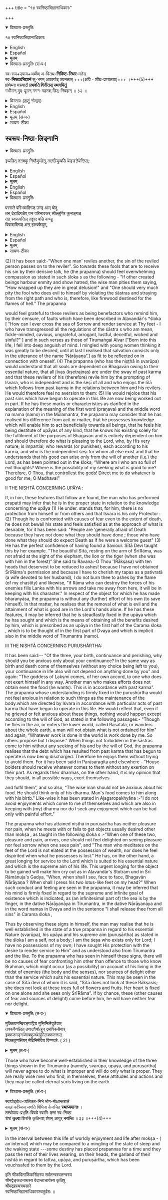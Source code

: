 +++
title = "१४ स्वनिष्ठाभिज्ञानाधिकारः"

+++

<details open><summary>विश्वास-प्रस्तुतिः</summary>

१४ स्वनिष्ठाभिज्ञानाधिकारः
</details>

<details><summary>English</summary>

(14) THE CHAPTER ON THE MARKS OR SIGNS BY WHICH ONE CAN RECOGNISE THAT ONE IS IN THE PROPER STATE OR NIṢṬHĀ. page200
</details>

<details><summary>Español</summary>

(14) El capítulo sobre las marcas o signos  
por los cuales uno puede reconocer  
que uno está en el estado apropiado o niṣṭhā. Página200
</details>


<details><summary>मूलम्</summary>

१४ स्वनिष्ठाभिज्ञानाधिकारः
</details>

<details open><summary>विश्वास-प्रस्तुतिः (सं॰प॰)</summary>

स्व-रूप+उपाय+अर्थेष्व् अ-वितथ-**निविष्ट-स्थिर**-मतेस्  
स्व-**निष्ठाऽभिज्ञानं** सु-भगम् अपवर्गाद् उपनतात् +++(अपि - शीघ्र-प्राप्यतया)+++ ।+++(5)+++  
प्रथिम्ना यस्यादौ **प्रभवति विनीतस् स्थगयितुं**  
गभीरान् दुष्-पूरान् गगन-महतश् छिद्र-निवहान् ॥ ३२ ॥
</details>

<details><summary>विस्तारः (द्रष्टुं नोद्यम्)</summary>

स्व-रूप+उपाय+अर्थेष्व् अ-वितथ-**निविष्ट-स्थिर**-मतेस्  
स्व-**निष्ठाऽभिज्ञानं** सु-भगम् अपवर्गाद् उपनतात् +++(अपि- शीघ्र-प्राप्यतया)+++ ।+++(5)+++  
प्रथिम्ना+++(=ज्ञानेन)+++ यस्यादौ **प्रभवति विनीतस् स्थगयितुं**  
गभीरान् दुष्-पूरान् गगन-महतश् छिद्र-निवहान् ॥ ३२ ॥

</details>


<details><summary>English</summary>

To a man whose understanding is firmly and properly fixed on (a knowledge of) his essential nature, on the upāya adopted by him, viz. prapatti and on the ultimate aim of life (puruṣārtha),  
a recognition that he is steadily fixed in this state gives more delight (even) than his approaching mokṣa .+++(5)+++  
For by the might of this knowledge, he is able, with a disciplined mind, to close up the chasms lying before him (as obstacles)  
which are deep and hard to fill and which are as immense as the sky,
</details>

<details><summary>Español</summary>

Para un hombre cuya comprensión se fija firme y adecuadamente en (un conocimiento) de su naturaleza esencial, en el upāya adoptado por él, a saber Prapatti, y sobre el objetivo final de la vida (Puruṣārtha),  
Un reconocimiento de que se fija constantemente en este estado da más deleite (incluso) que su mokṣa. +++ (5) +++  
Porque por el poder de este conocimiento, puede, con una mente disciplinada, cerrar los abismos que se encuentran ante él (como obstáculos)  
que son profundos y difíciles de llenar y que son tan inmensos como el cielo,
</details>


<details><summary>मूलम् (सं॰प॰)</summary>

स्वरूपोपायार्थेष्ववितथनिविष्टस्थिरमते-  
स्स्वनिष्ठाभिज्ञानं सुभगमपवर्गादुपनतात् ।  
प्रथिम्ना यस्यासौ (दौ) प्रभवति विनीतस्स्थगयितुं  
गभीरान् दुष्पूरान् गगनमहतश्छिद्रनिवहान् ॥ ३२ ॥
</details>

<details><summary>सायण-टीका</summary>

॥ श्रीः ॥  
श्रीसारबोधिनीव्याख्यायां  
स्वनिष्ठाभिज्ञानाधिकारः ॥  

कीऴ् अधिकारत्तिल् प्रपन्नऩुडैय कृतकृत्यतैयै निरूबित्तु  
अवऩुक्कु नैर्भर्यसिद्ध्यर्थं कृतकृत्यत्वानुसन्धानम् आवश्यकम् ऎऩ्ऱार्।  
इव्व् अधिकारत्तिल्  
अन्द कृतकृत्यत्वानुसन्धान-हेतुकम् आऩ स्वरूपोपायपुरुषार्थङ्गळिल्  
स्वनिष्ठाभिज्ञानत्तै स-प्रयोजनम् आग सॊल्लप्-पोगिऱवर् आय्  
अधिकारार्थत्तै ऒरु श्लोकत्ताले सङ्ग्रहिक्किऱार् - 
**स्वरूपोपायार्थेष्विति** -  
स्वस्वरूपत्तिलुम् प्रपत्तिरूपोपायत्तिलुम्, कैङ्कर्यरूप-पुरुषार्थत्तिलुम् ऎऩ्ऱबडि।  
**अवितथनिविष्टस्थिरमतेः** – अवितथं यथा तथा – पिऩ्बु ऒरुगालुम् अन्यथाभावमिल्लादबडि। निविष्ट – नितरां स्थापिक्कप्पट्ट, स्थिरमतेः – निश्चयात्मकमाऩ बुद्धियैयुडैयवऩुक्कु।  
इङ्गु मतिक्कु स्थिरत्वं सॊऩ्ऩदाल्  
संशय-सहम् आऩ बुद्धियैय् उडैयवऩुक्कु व्यावृत्तिः ।  
अन्द स्थिरमतियुम् चञ्चलम् इल्लामल्  
गाढम् आग इम्-मूऩ्ऱुगळिल् प्रविष्टम् आय् इरुक्क-वेण्डुम् ऎऩ्गिऱार् निविष्टेति ।  
अप्पडि प्रविष्ट-मतियुम् अ-वितथम् आय् अदावदु - अन्यथाभाव-रहितम् आयिरुक्क-वेण्डुम् ऎऩ्गिऱार् अवितथेति ।  
**स्व-निष्ठाऽभिज्ञानं –** स्वस्य या निष्ठा – स्वरूपोपाय पुरुषार्थेषु अवितथनिविष्टस्थिरमतित्वरूपा, तस्या अभिज्ञानं इयं मम अस्तीति ज्ञानं।  
अथवा **अभिज्ञानं** – लिङ्गज्ञानं, अन्दन्द निष्ठाज्ञापकङ्गळाऩ पर-परिभवादिगळिल् विषादाभाव-बुद्ध्य्-आदिगळुम्, भगवद्-व्यतिरिक्तर्गळ् तञ्जम् अल्लर् ऎऩ्गिऱ बुद्ध्यादिगळुम्, देहयात्रादिगळिल् करैदलिल्लामैयिऩ् ज्ञानमुम् इऩ्ऩुमिप्पडिप्पट्टवैगळाऩ लिङ्गज्ञानम् ऎऩ्ऩवुमाम्।  
**उपनतात्** – जन्मान्तर व्यवधानमन्तरेण एतद्देहावसानत्तिलेये किट्टियिरुक्किऱ, **अपवर्गात्** – मोक्षत्तैक्काट्टिलुम्, **सुभगं** – अत्यन्तभोग्यम्।  
पिऩ् कालत्तिल् मुक्त-दशैयिल् वरप्पोगिऱ अनुभवत्तैक् काट्टिलुम्  
इप्पॊऴुदु इन्द बद्ध-दशैयिलेये वरुवदाल् अत्यन्त-भोग्यम् ऎऩ्ऱबडि।  

इन्द बद्ध-दशैयिल् राग-द्वेषादिगळुम्, दुःखादिगळुम् सम्भावितङ्गळ् आय् इरुक्क,  
इप्पॊऴुदु उण्डावदै मात्रङ् गॊण्डु  
इन्द स्वनिष्ठाऽभिज्ञानत्तै अपवर्गत्तैक् काट्टिलुम् भोग्यम्  
ऎऩ्ऱु सॊल्लप्पोम् ओव् ऎऩ्ऩव् अरुळिच् चॆय्गिऱार् प्रथिम्नेति । 

**यस्य** – स्वनिष्ठाभिज्ञानत्तिऩुडैय, **प्रथिम्ना** – उत्कर्षत्ताले, समीचीन लिङ्गजन्यत्वरूपमाऩ मेऩ्मैयाले यॆऩ्ऱबडि। **असौ** – प्रपन्नऩाऩ इव्वधिकारी, **विनीतस् सन्** – विनययुक्तऩाय्क्कॊण्डु, परपरिभवादिकालत्तिलुम् ताऩ् विनीतऩाय्क् कॊण्डॆऩ्ऱबडि।  
**गभीरान्** – अतिगहनङ्गळाऩ, अत्यगाधङ्गळाऩ वॆऩ्ऩवुमाम्। अगाधङ्गळाऩालुम् अधिकपुरुषार्थ सम्पादनत्ताले पूरिक्कमुडियादो वॆऩ्ऩ वरुळिच् चॆय्गिऱार् दुष्पूरानिति ।  
दुःखेनापि पूरयितुमशक्यान् उत्तरोत्तराशाजनकत्वेन ऎव्वळवु पुरुषार्थङ्गळै सम्पादित्तालुम् श्रमप्पट्टुम् पूरिक्कमुडियाददुगळाऩ वॆऩ्ऱबडि। पूरिक्क मुडियामैक्कु हेतुवैक्काट्टुगिऱार् गगनमहत इति । गगनवन्महतः अथवा गगनान्महतः ऎऩ्ऩवुमाम्। ऒव्वॊरु छिद्रङ्गळुम् गगनम्बोल् महत्तायिरुप्पदाल् पूरणसम्भावऩैये इल्लैयॆऩ्ऱु करुत्तु। ‘‘छिद्राणि’’ ऎऩ्ऱु सॊल्लामल् ‘‘छिद्रनिवहम्' ऎऩ्ऱुम्, अदिऩ् पेरिल् बहुवचनमुम् सॊल्लियिरुप्पदाल् इवैगळ् अशक्यपूरणङ्गळॆऩ्ऱु सूचितम्। 

इप्पडिप्पट्ट अन्याभिगमन – अन्यार्थोपादान – अन्यजन – अन्यवचन – अन्यचिन्तनादि रूपमाऩ छिद्रनिवहङ्गळै, स्थगयितुं – आच्छादयितुं, स्वनिष्ठाभिज्ञानत्तिऩुडैय सर्वातिशायियाऩ प्रथिमावाले आच्छादनम् पण्णुगैक्कु ऎऩ्ऱबडि। अदावदु - रागद्वेषादिगळैयुम्, सुखदुःखादिगळैयुम्, कीऴ्च्चॊऩ्ऩ अन्याभिगमनादिगळैयुम् पोक्कडिक्क ऎऩ्ऱु करुत्तु। प्रभवति – समर्थऩागिऱाऩ्।  

तथाच प्रपन्नऩ् आऩ अधिकारी इङ्गिरुन्द कालत्तिलेये स्वनिष्ठभिज्ञानमाहात्म्यत्ताले  
कामक्रोधादिगळैयॆल्लाम् निवर्तिप्पित्तु  
मुक्ततुल्यऩाग आगुगैयाले  
वरप्पोगिऱ मोक्षदशैयैक्काट्टिलुम् इप्पॊऴुदे लब्धमाऩ स्वनिष्ठभिज्ञान-दशै अत्यन्त-भोग्यम् ऎऩ्ऱु करुत्तु।  
</details>


## स्वरूप-निष्ठा-लिङ्गानि

<details open><summary>विश्वास-प्रस्तुतिः</summary>

इप्पडित् तऩक्कु निष्ठैयुण्डॆऩ्ऱु ताऩऱियुम्बडि यॆङ्ङऩेयॆऩ्ऩिल्;  
</details>

<details><summary>English</summary>

How can a man know that he has firm faith or niṣṭhā (in regard to the knowledge of svarūpa?)  
The answer is as follows: 
</details>

<details><summary>Español</summary>

¿Cómo puede un hombre saber que tiene fe firme o niṣṭhā (con respecto al conocimiento de Svarūpa?)  
La respuesta es la siguiente:
</details>


<details><summary>मूलम्</summary>

इप्पडित् तऩक्कु निष्ठैयुण्डॆऩ्ऱु ताऩऱियुम्बडि यॆङ्ङऩेयॆऩ्ऩिल्;  
</details>


<details><summary>English</summary>

I. Signs or marks regarding niṣṭhā in Svarūpa
</details>

<details><summary>Español</summary>

I. Signos o marcas sobre Niṣṭhā en Svarūpa
</details>


<details open><summary>विश्वास-प्रस्तुतिः</summary>

परराले परिभवादिगळ् उण्ड् आम् बोदु  
तऩ् देहादिगळैप् पऱ्ऱ परिभावकर् सॊल्लुगिऱ कुऱ्ऱङ्गळ्  
तऩ् स्वरूपत्तिल् तट्टाद बडि कण्डु  
विषादादिगळ् अऱ्ऱ् इरुक्कैयुम्,  
</details>

<details><summary>English</summary>

(1) when he is treated with such things as contumely by others,  
he would be free from sorrow or depression  
owing to the knowledge that these faults pertaining to the body and the like (ugliness, low birth etc)  
have no connection (at all) with his essential nature, 
</details>

<details><summary>Español</summary>

(1) Cuando es tratado con cosas como desprecio por otras,  
Estaría libre de tristeza o depresión  
Debido al conocimiento de que estas fallas pertenecientes al cuerpo y similares (fealdad, bajo nacimiento, etc.)  
no tiene conexión (en absoluto) con su naturaleza esencial,
</details>


<details><summary>मूलम्</summary>

परराले परिभवादिगळुण्डाम्बोदु तऩ् देहादिगळैप्पऱ्ऱ परि-भावकर् सॊल्लुगिऱ कुऱ्ऱङ्गळ् तऩ् स्वरूपत्तिल् तट्टादबडि कण्डु विषादादिगळऱ्ऱिरुक्कैयुम्,  
</details>

<details><summary>सायण-टीका</summary>

इऩि स्वरूपोपायार्थङ्गळिल् तऩक्कु निष्ठै उण्डॆऩ्ऱऱियलाम्बडियै प्रश्नपूर्वमाग वॆळियिडुगिऱार् इप्पडि तऩक्कु इत्यादि महाचूर्णिकैयाले। इप्पडि - कीऴ् श्लोकत्तिल् सॊऩ्ऩबडि। तऩक्कु – प्रपन्नोत्तमऩाऩ तऩक्कु, निष्ठै – स्वरूपोपायार्थङ्गळिल् अवितथनिविष्टस्थिरमतित्वरूपमाऩ दृढाद्ध्यवसायम्। मुदलिल् स्वरूपनिष्ठाभिज्ञानत्तिल् हेतुक्कळै उपपादिक्किऱार् परराले इत्यादिना । परिभवादिगळ् उण्डागुम्बोदु इति । इदऩाल् विषादादि हेतुसत्वम् सॊल्लप्पट्टदु। इवऩ् विषादमऱ्ऱिरुक्कुगैक्कु हेतुवाऩ परमार्था-नुसन्धानत्तैक् काट्टुगिऱार् तऩ् देहादिगळैप् पऱ्ऱ इत्यादिना । परपरिभावकर्गळ् सॊल्लुगिऱ कुऱ्ऱङ्गळ् अनभिजातत्वासुन्दरत्वादिगळ्। विषादादिगळिति । आदिपदत्ताल् क्रोधादिसङ्ग्रहः । अऱ्ऱिरुक्कै - उण्डाय् तणिन्दवै यऩ्ऱिक्के आत्यन्तिकमाग उण्डागामले इरुक्कै। 
</details>



(2) It has been said:-"When one man' reviles another, the sin of the reviled person passes on to the reviler". So towards these fools that are to receive his sin by their derisive talk, he (the prapanna) should feel overwhelming compassion as stated in such śloka s as the following - "If other created beings harbour enmity and show hatred, the wise man pities them saying, "How wrapped up they are in great delusion!" and "One should very much pity the fool who does evil to himself by violating the śāstras and straying from the right path and who is, therefore, like firewood destined for the flames of hell.” The prapanna

would feel grateful to these revilers as being benefactors who remind him, by their censure, of faults which have been described in Aḷavandār's *śloka [  "How can I ever cross the sea of Sorrow and render service at Thy feet - I who have transgressed all the regulations of the śāstra s who am mean, fickle-minded, cavious, ungrateful, arrogant, lustful, deceitful, wicked and sinful?" ] and in such verses as those of Tirumaṅgai Alvar ["Born into this life, I fell into deep anguish of mind. I mingled with young women thinking it was greatly to be desired, until at last I realised that salvation consists only in the utterance of the name 'Nārāyaṇa”.] as fit to be reflected on in connection with oneself. (4) The prapanna (who has the niṣṭhā in svarūpa) would understand that all souls are dependent on Bhagavān owing to their essential nature, that all jīvas (kṣetrajnas) are under the sway of past karma and that these revilers of his (therefore) revile him by the prompting of Iśvara, who is independent and is the śeṣī  of all and who enjoys the līlā which follows from past karma in the relations between him and his revilers. He would therefore feel no aversion to them: (5) He would rejoice that his past sins which have begun to operate in this life are now being worked out in part. If he has these marks or characteristics as clarified in the explanation of the meaning of the first word (praṇava) and the middle word na mama (namo) in the Mūlamantra, the prapanna may consider that he has realised his difference from acit or matter, that he possesses knowledge which will enable him to act beneficially towards all beings, that he feels his being destitute of upāyas of any kind, that he knows his existing solely for the fulfilment of the purposes of Bhagavān and is entirely dependent on him and should therefore do what is pleasing to the Lord, who, by His very nature, is impartial, who rewards (or punishes), each according to his karma, and who is the independent śeṣī for whom all else exist and that he understands that his good can arise only from the will of another (i.e.) the Lord, as has been pointed out in the śloka; “Where am I who am so full of evil thoughts? Where is the possibility of my seeking what is good to me? Therefore, O Thou, that controllest the gods! Direct me to do whatever is good for me, O Madhava!"

II THE NISHTĀ CONCERNING UPĀYA :

If, in him, these features that follow are found, the man who has performed prapatti may infer that he is in the proper state in relation to the knowledge concerning the upāya (1) He under. stands that, for him, there is no protection from himself or from others and that Iśvara is his only Protector : (2) Though he is confronted with causes of fear even to the extent of death, he does not bewail his state and feels satisfied as at the approach of what is desirable, for it has been said: "People are 'generally afraid of Death because they have not done what they should have done ; those who have done what they should do expect Death as if he were a welcome guest" (3) He has the perfect confidence of having found a Saviour. Sītā Devi taught this by her example. "The beautiful Sītā, resting on the arm of ŚrīRāma, was not afraid at the sight of the elephant, the lion or the tiger (when she was with him in the forest)" She said to Ravana:-O Thou '(Rākṣasa) with ten heads that deservest to be reduced to ashes! because I have not obtained ŚrīRāma's permission and because I have to cherish my tapas as a pativratā (a wife devoted to her husband), I do not burn thee to ashes by the flame (of my chastity) and likewise, "if Rāma who can destroy the forces of his enemies fills Lanka with his arrows and take me away from here, it will be in keeping with his character." In respect of the object for which he has made bharanyāsa, the prapanna is without any (further) effort of his own (to save himself). In that matter, he realises that the removal of what is evil and the attainment of what is good are in the Lord's hands alone. If he has these features, it may be inferred that he is steadfastly fixed in the upāya which he has sought and which is the means of obtaining all the benefits desired by him, which is prescribed as an upāya in the first half of the Carama śloka , which is to be thought of in the first part of Dvaya and which is implicit also in the middle word of Tirumantra (namo).

III THE NISHTĀ CONCERNING PURUSHĀRTHA:

It has been said:-- "Of the three, your birth, continuance and perishing, why should you be anxious only about your continuance? In the same way as birth and death come of themselves (without any choice being left to you), your continuance in life also will not depend on anything done by you" and again: "The goddess of Lakṣmī comes, of her own accord, to one who does not exert himself in any way. Another man who makes efforts does not obtain even the food (he wants). This is in accordance with past karma". The prapanna whose understanding is firmly fixed in the purushūrtha would not feel anxious in relation to such things as the maintenance of the body.which are directed by Iśvara in accordance with particular acts of past karma that have begun to operate in this life. He would reflect that, even if he grieved or felt anxious about these things, nothing would happen except according to the will of God, as stated in the following passages:- "Though he flies in the air, or enters the lower world, called Rasatala, or wanders about the whole earth, a man will not obtain what is not ordained for him" and again, “Whatever work is done in the world is work done by me. So others propose but I dispose." When things not forbidden in the śāstras come to him without any seeking of his and by the will of God, the prapanna realises that the debt which has resulted from past karma that has begun to operate is now being discharged. Therefore he enjoys them without trying to avoid them. For it has been said in Parāsaragita and elsewhere - "House-bolders should receive whatever comes to them without any exertion on their part. As regards their dharmas, on the other hand, it is my opinion that they should, in all possible ways, exert themselves

and fulfil them”, and so also, “The wise man should not be anxious about his food. He should think only of his dharma. Man's food comes to him along with his birtb." Like-wise it has been stated in Ajagaropakhyāna :-"I do not avoid enjoyments which come to me of themselves and which are also in keeping with (my) dharma nor do I seek any enjoyment which can be had only with painful effort."

The prapanna who has attained niṣṭhā in puruṣārtha has neither pleasure nor pain, when he meets with or fails to get objects usually desired other than mokṣa , as taught in the following śloka s :-"When one of these two, pleasure and pain, arrives, one should not feel delighted on seeing pleasure nor feel sorrow when one sees pain", and "The man who meditates on the feet of the Lord is not elated at the possession of wealth, nor does he feel dispirited when what he possesses is lost." He has, on the other hand, a great longing for service to the Lord which is suited to his essential nature and which is the supreme aim of his life. This urgent longing for the object to be gained will make him cry out as in Aḷavandār's Stotram und in Śrī Rāmānuja's Gadya, "When, when shall I see, face to face, Bhagavān Nārāyaṇa ? When shall I press his two lotus-like feet on my head?" When such conduct and feeling are seen in the prapanna, it may be inferred that his mind is firmly fixed in regard to the supreme and infinite goal of existence which is indicated, as (an infinitesimal part of) the sea is by the finger, in the dative Nārāyanāya in Tirumantra, in the dative Nārāyanāya and in the word namas in Dvaya and in the sentence "I shall release thee from all sins" in Carama śloka ,

Thus by observing these signs in himself, the man may realise that he is well established in the state of a true prapanna in regard to his essential Nature (svarūpa), his upāya and his supreme aim (puruṣārtha) as stated in the śloka I am a self, not a body; I am the śeṣa who exists only for Lord; I have no possessions of my own; I have sought His protection with the desire to render service to Him" and as understood also from Tirumantra and the like. To the prapanna who has seen in himself these signs, there will be no causes of fear confronting him other than offence to those who know Brahman, which might occur (as a possibility) on account of his living in the midst of enemies (the body and the senses), nor sources of delight other than the service which suits his essential nature. This may be seen in the case of Sītā devi of whom it is said, "Sītā does not look at these Rākṣasis; she does not look at these trees full of flowers and fruits. Her heart is fixed on one alone and she sees only ŚrīRāma". If by chance, these (other causes of fear and sources of delight) come before him, he will have neither fear nor delight.

<details open><summary>विश्वास-प्रस्तुतिः (त॰प॰)</summary>

मुक्कियमन्दिरङ्गाट्टिय मूऩ्ऱिनिलैयुडैयार्  
तक्कवैयऩ्ऱित् तगादवैयॊऩ्ऱुन् दमक्किसैयार्  
इक्करुमङ्गळॆमक्कुळवॆन्नुमिलक्कणत्ताल्  
मिक्कवुणर्त्तियर् मेदिनिमेविय विण्णवरे. ( 21 )
</details>

<details><summary>मूलम् (त॰प॰)</summary>

मुक्कियमन्दिरङ्गाट्टिय मूऩ्ऱिनिलैयुडैयार्  
तक्कवैयऩ्ऱित् तगादवैयॊऩ्ऱुन् दमक्किसैयार्  
इक्करुमङ्गळॆमक्कुळवॆन्नुमिलक्कणत्ताल्  
मिक्कवुणर्त्तियर् मेदिनिमेविय विण्णवरे. ( 21 )
</details>

Those who have become well-established in their knowledge of the three things shown in the Tirumantra (namely, svarūpa, upāya, and puruṣārtha) will never agree to do what is improper and will do only what is proper. They are really wise men who find, in themselves, these attitudes and actions and they may be called eternal sūris living on the earth.

<details open><summary>विश्वास-प्रस्तुतिः (सं॰प॰)</summary>

स्वापोद्बोध-व्यतिकर-निभे भोग-मोक्षान्तराले  
कालं कञ्चिज् जगति विधिना केनचित् **स्थाप्यमानाः** ।  
तत्त्वोपाय-प्रभृति-विषये स्वामि-दत्तां स्व-निष्ठां  
शेषां **कृत्वा** शिरसि कृतिनश् शेषम् आयुर् **नयन्ति** ॥ ३३ ॥+++(4)+++
</details>

<details><summary>मूलम् (सं॰प॰)</summary>

स्वापोद्बोधव्यतिकरनिभे भोगमोक्षान्तराले  
कालं कञ्चिज्जगति विधिना केनचित् स्थाप्यमानाः ।  
तत्त्वोपायप्रभृतिविषये स्वामिदत्तां स्वनिष्ठां  
शेषां कृत्वा शिरसि कृतिनश्शेषमायुर्नयन्ति ॥ ३३ ॥
</details>

In the interval between this life of worldly enjoyment and life after mokṣa  - ( an interval) which may be compared to a mingling of the state of sleep and the waking state ---some destiny has placed prapannas for a time and they pass the rest of their lives wearing, on their heads, the garland of their nishtā in regard to tattva, upāya, and puruṣārtha, which has been vouchsafed to them by the Lord.

इति श्रीकवितार्किकसिंहस्य सर्वतन्त्रस्वतन्त्रस्य  
श्रीमद्वेङ्कटनाथस्य वेदान्ताचार्यस्य कृतिषु  
श्रीमद्रहस्यत्रयसारे  
स्वनिष्ठाभिज्ञानाधिकारश्चतुर्दशः ॥

